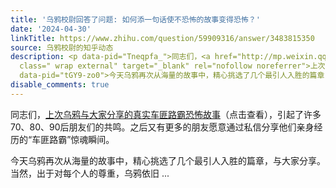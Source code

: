```yaml
---
title: '乌鸦校尉回答了问题: 如何添一句话使不恐怖的故事变得恐怖？'
date: '2024-04-30'
linkTitle: https://www.zhihu.com/question/59909316/answer/3483815350
source: 乌鸦校尉的知乎动态
description: <p data-pid="Tneqpfa_">同志们，<a href="http://mp.weixin.qq.com/s?__biz=MzI5Mjk4NDIxOQ==&amp;mid=2247749983&amp;idx=1&amp;sn=4b1cbd1b52c76cba48d751c7acd0eba9&amp;chksm=ec7455abdb03dcbd87046fccb1e80f7342876a776c6528363cfee2e7c47fbaa9ba5ff832f7f5&amp;scene=21#wechat_redirect"
  class=" wrap external" target="_blank" rel="nofollow noreferrer">上次乌鸦与大家分享的真实车匪路霸恐怖故事</a>（点击查看），引起了许多70、80、90后朋友们的共鸣。之后又有更多的朋友愿意通过私信分享他们亲身经历的“车匪路霸”惊魂瞬间。<br></p><p
  data-pid="tGY9-zo0">今天乌鸦再次从海量的故事中，精心挑选了几个最引人入胜的篇章，与大家分享。当然，出于对每个人的尊重，乌鸦依旧 ...
disable_comments: true
---
```

<p data-pid="Tneqpfa_">同志们，<a href="http://mp.weixin.qq.com/s?__biz=MzI5Mjk4NDIxOQ==&amp;mid=2247749983&amp;idx=1&amp;sn=4b1cbd1b52c76cba48d751c7acd0eba9&amp;chksm=ec7455abdb03dcbd87046fccb1e80f7342876a776c6528363cfee2e7c47fbaa9ba5ff832f7f5&amp;scene=21#wechat_redirect" class=" wrap external" target="_blank" rel="nofollow noreferrer">上次乌鸦与大家分享的真实车匪路霸恐怖故事</a>（点击查看），引起了许多70、80、90后朋友们的共鸣。之后又有更多的朋友愿意通过私信分享他们亲身经历的“车匪路霸”惊魂瞬间。<br></p><p data-pid="tGY9-zo0">今天乌鸦再次从海量的故事中，精心挑选了几个最引人入胜的篇章，与大家分享。当然，出于对每个人的尊重，乌鸦依旧 ...